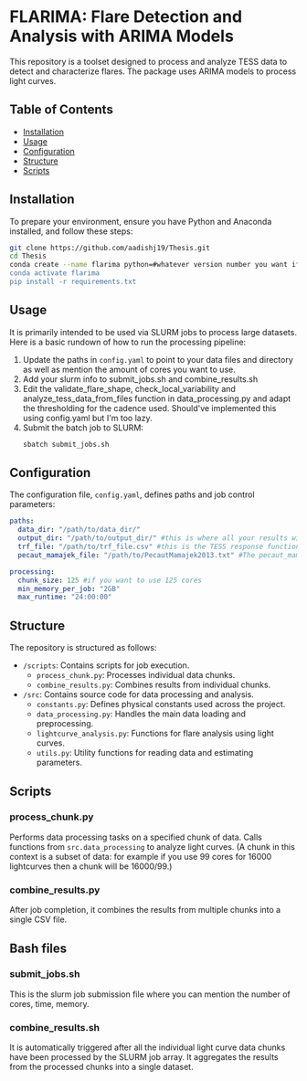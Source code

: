 # FLARIMA: Flare Detection and Analysis with ARIMA Models

This repository is a toolset designed to process and analyze TESS data to detect and characterize flares. The package uses ARIMA models to process light curves.

## Table of Contents
- [Installation](#installation)
- [Usage](#usage)
- [Configuration](#configuration)
- [Structure](#structure)
- [Scripts](#scripts)

## Installation

To prepare your environment, ensure you have Python and Anaconda installed, and follow these steps:

```bash
git clone https://github.com/aadishj19/Thesis.git
cd Thesis
conda create --name flarima python=#whatever version number you want if you didn't already have one
conda activate flarima
pip install -r requirements.txt
```

## Usage

It is primarily intended to be used via SLURM jobs to process large datasets. Here is a basic rundown of how to run the processing pipeline:

1. Update the paths in `config.yaml` to point to your data files and directory as well as mention the amount of cores you want to use.
2. Add your slurm info to submit_jobs.sh and combine_results.sh
3. Edit the validate_flare_shape, check_local_variability and analyze_tess_data_from_files function in data_processing.py and adapt the thresholding for the cadence used. Should've implemented this using config.yaml but I'm too lazy.
4. Submit the batch job to SLURM:
   ```bash
   sbatch submit_jobs.sh
   ```

## Configuration

The configuration file, `config.yaml`, defines paths and job control parameters:

```yaml
paths:
  data_dir: "/path/to/data_dir/"
  output_dir: "/path/to/output_dir/" #this is where all your results will be saved.
  trf_file: "/path/to/trf_file.csv" #this is the TESS response function
  pecaut_mamajek_file: "/path/to/PecautMamajek2013.txt" #The pecaut_mamajek table can be found here: http://www.pas.rochester.edu/~emamajek/EEM_dwarf_UBVIJHK_colors_Teff.txt

processing:
  chunk_size: 125 #if you want to use 125 cores
  min_memory_per_job: "2GB"
  max_runtime: "24:00:00"
```

## Structure

The repository is structured as follows:

- `/scripts`: Contains scripts for job execution.
  - `process_chunk.py`: Processes individual data chunks.
  - `combine_results.py`: Combines results from individual chunks.
- `/src`: Contains source code for data processing and analysis.
  - `constants.py`: Defines physical constants used across the project.
  - `data_processing.py`: Handles the main data loading and preprocessing.
  - `lightcurve_analysis.py`: Functions for flare analysis using light curves.
  - `utils.py`: Utility functions for reading data and estimating parameters.

## Scripts

### process_chunk.py

Performs data processing tasks on a specified chunk of data. Calls functions from `src.data_processing` to analyze light curves. (A chunk in this context is a subset of data: for example if you use 99 cores for 16000 lightcurves then a chunk will be 16000/99.)

### combine_results.py

After job completion, it combines the results from multiple chunks into a single CSV file.

## Bash files

### submit_jobs.sh

This is the slurm job submission file where you can mention the number of cores, time, memory.

### combine_results.sh

It is automatically triggered after all the individual light curve data chunks have been processed by the SLURM job array. It aggregates the results from the processed chunks into a single dataset.

